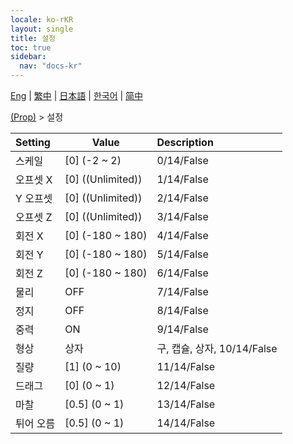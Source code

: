 ```yaml
---
locale: ko-rKR
layout: single
title: 설정
toc: true
sidebar:
  nav: "docs-kr"
---
```

[Eng](/dancexr/menu/2025.4/prop/settings) | [繁中](/tw/dancexr/menu/2025.4/prop/settings) | [日本語](/jp/dancexr/menu/2025.4/prop/settings) | [한국어](/kr/dancexr/menu/2025.4/prop/settings) | [简中](/zh/dancexr/menu/2025.4/prop/settings)

[(Prop)](../menu#(Prop)) > 설정



| Setting | Value | Description |
| :--- | --- | :--- |
| 스케일 | [0] (-2 ~ 2) | 0/14/False
| 오프셋 X | [0] ((Unlimited)) | 1/14/False
| Y 오프셋 | [0] ((Unlimited)) | 2/14/False
| 오프셋 Z | [0] ((Unlimited)) | 3/14/False
| 회전 X | [0] (-180 ~ 180) | 4/14/False
| 회전 Y | [0] (-180 ~ 180) | 5/14/False
| 회전 Z | [0] (-180 ~ 180) | 6/14/False
| 물리 | OFF | 7/14/False
| 정지 | OFF | 8/14/False
| 중력 | ON | 9/14/False
| 형상 | 상자 | 구, 캡슐, 상자, 10/14/False
| 질량 | [1] (0 ~ 10) | 11/14/False
| 드래그 | [0] (0 ~ 1) | 12/14/False
| 마찰 | [0.5] (0 ~ 1) | 13/14/False
| 튀어 오름 | [0.5] (0 ~ 1) | 14/14/False
